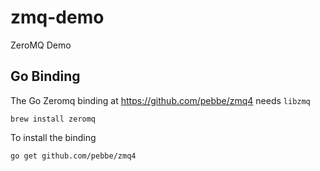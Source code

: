 zmq-demo
========

ZeroMQ Demo


Go Binding
----------
The Go Zeromq binding at https://github.com/pebbe/zmq4 needs ```libzmq```
```
brew install zeromq
```

To install the binding
```
go get github.com/pebbe/zmq4
```
